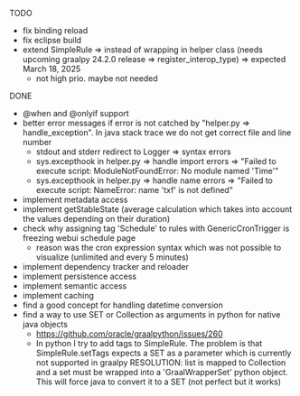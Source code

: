 TODO
- fix binding reload
- fix eclipse build
- extend SimpleRule => instead of wrapping in helper class (needs upcoming graalpy 24.2.0 release => register_interop_type) => expected March 18, 2025
  - not high prio. maybe not needed

DONE
- @when and @onlyif support
- better error messages if error is not catched by "helper.py => handle_exception". In java stack trace we do not get correct file and line number
  - stdout and stderr redirect to Logger => syntax errors
  - sys.excepthook in helper.py => handle import errors => "Failed to execute script: ModuleNotFoundError: No module named 'Time'"
  - sys.excepthook in helper.py => handle name errors => "Failed to execute script: NameError: name 'txf' is not defined"
- implement metadata access
- implement getStableState (average calculation which takes into account the values ​​depending on their duration)
- check why assigning tag 'Schedule' to rules with GenericCronTrigger is freezing webui schedule page
  - reason was the cron expression syntax which was not possible to visualize (unlimited and every 5 minutes) 
- implement dependency tracker and reloader
- implement persistence access
- implement semantic access
- implement caching
- find a good concept for handling datetime conversion
- find a way to use SET or Collection as arguments in python for native java objects
  - https://github.com/oracle/graalpython/issues/260
  - In python I try to add tags to SimpleRule. The problem is that SimpleRule.setTags expects a SET as a parameter which is currently not supported in graalpy
  RESOLUTION: list is mapped to Collection and a set must be wrapped into a 'GraalWrapperSet' python object. This will force java to convert it to a SET 
  (not perfect but it works)
  

